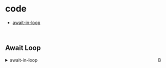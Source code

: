 # code
- [await-in-loop](#await-in-loop)
  
<br>

## Await Loop

<a href="#await-in-loop"><img align="right" width="15" height="15" src="https://git.io/JtehR" alt="Back to top"></a>

<details><summary>await-in-loop</summary>
  <code> 
const f1 = () => {
  return new Promise((resolve, reject) => {
    setTimeout(() => {
      console.log(1)
      resolve('one')
    }, 5000)
  })
}

const f2 = () => {
  return new Promise((resolve, reject) => {
    setTimeout(() => {
      console.log(2)
      reject('error two')
    }, 2000)
  })
}

const f3 = () => {
  return new Promise((resolve, reject) => {
    setTimeout(() => {
      console.log(3)
      resolve('three')
    }, 3000)
  })
}


f1().then(res => console.log(res))
f2().then(res => console.log(res))
f3().then(res => console.log(res))

const  queuePromise = async(arr) => {
  return await  arr.reduce((acc,current) => {
    return acc.then(current)
  }, Promise.resolve())
}

queuePromise([f1(), f2(), f3()])

async function processArray(array) {
  for (const item of array) {
    await item
  }
}

processArray([f1(), f2(), f3()])

async function processArray() {
  let res = Promise.resolve();
  const result = [];

  res = await f1();
  result.push(res)
  res = await f2();
  result.push(res)
  res = await f3();
  result.push(res)

  console.log(result)
}

processArray();


async function foo(things) {
  const promises = [];
  for (const thing of things) {
    promises.push(thing);
  }

    const results = await Promise.all(promises);
    return results;
 
}


const res = foo([f1(), f2(), f3()])

res.then(res => console.log(res))
   .catch(e => console.log(e))
<code/>

</details>
